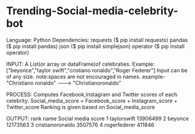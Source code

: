 # Trending-Social-media-celebrity-bot
Language: Python
Dependencies: requests ($ pip install requests)
              pandas ($ pip install pandas)
              json ($ pip install simplejson)
              operator ($ pip install operator)

INPUT:
  A List(or array or dataFrame)of celebraties.
  Example:["beyonce","taylor swift","cristiano ronaldo","Roger Federer"]
  Input can be of any size.
  note:spaces are not encouraged in names.
     example- "Christiano ronaldo" ---> "Christianoronaldo" 
  
PROCESS:
  Computes Facebook,Instagram and Twitter scores of each celebrity. 
  Social_media_score = Facebook_score + Instagram_score + Twitter_score
  Ranking is given based on Social_media_score

OUTPUT:
  rank              name  Social media score
     1       taylorswift            13906499
     2           beyonce            12173563
     3  cristianoronaldo             3507576
     4      rogerfederer              411846
